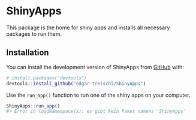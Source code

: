 
<!-- README.md is generated from README.Rmd. Please edit that file -->

# ShinyApps

<!-- badges: start -->
<!-- badges: end -->

This package is the home for shiny apps and installs all necessary
packages to run them.

## Installation

You can install the development version of ShinyApps from
[GitHub](https://github.com/) with:

``` r
# install.packages("devtools")
devtools::install_github("edgar-treischl/ShinyApps")
```

Use the `run_app()` function to run one of the shiny apps on your
computer.

``` r
ShinyApps::run_app()
#> Error in loadNamespace(x): es gibt kein Paket namens 'ShinyApps'
```
